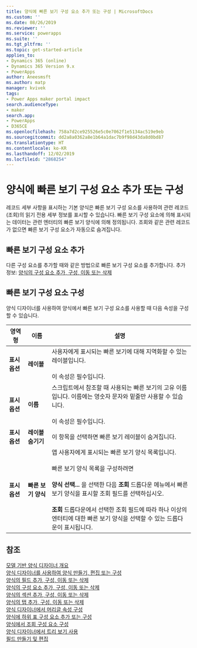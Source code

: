 ```yaml
---
title: 양식에 빠른 보기 구성 요소 추가 또는 구성 | MicrosoftDocs
ms.custom: ''
ms.date: 08/26/2019
ms.reviewer: ''
ms.service: powerapps
ms.suite: ''
ms.tgt_pltfrm: ''
ms.topic: get-started-article
applies_to:
- Dynamics 365 (online)
- Dynamics 365 Version 9.x
- PowerApps
author: Aneesmsft
ms.author: matp
manager: kvivek
tags:
- Power Apps maker portal impact
search.audienceType:
- maker
search.app:
- PowerApps
- D365CE
ms.openlocfilehash: 758a7d2ce925526e5c0e7062f1e5134ac519e9eb
ms.sourcegitcommit: dd2a8a0362a8e1b64a1dac7b9f98d43da8d0bd87
ms.translationtype: HT
ms.contentlocale: ko-KR
ms.lasthandoff: 12/02/2019
ms.locfileid: "2868254"
---
```

# <a name="add-and-configure-a-quick-view-component-on-a-form"></a>양식에 빠른 보기 구성 요소 추가 또는 구성  
레코드 세부 사항을 표시하는 기본 양식은 빠른 보기 구성 요소를 사용하여 관련 레코드(조회)의 읽기 전용 세부 정보를 표시할 수 있습니다. 빠른 보기 구성 요소에 의해 표시되는 데이터는 관련 엔터티의 빠른 보기 양식에 의해 정의됩니다. 조회와 같은 관련 레코드가 없으면 빠른 보기 구성 요소가 자동으로 숨겨집니다.

## <a name="add-a-quick-view-component"></a>빠른 보기 구성 요소 추가
다른 구성 요소를 추가할 때와 같은 방법으로 빠른 보기 구성 요소를 추가합니다. 추가 정보: [양식의 구성 요소 추가, 구성, 이동 또는 삭제](add-move-configure-or-delete-components-on-form.md)

## <a name="configure-a-quick-view-component"></a>빠른 보기 구성 요소 구성
양식 디자이너를 사용하여 양식에서 빠른 보기 구성 요소를 사용할 때 다음 속성을 구성할 수 있습니다.


<!--note from editor: "Drop-down" should be used only as an adjective. In the following table, is it a list? A menu? (It's used three times in line 44.) --> 


|영역형   |이름  |설명  |
|---------|---------|---------|
|**표시 옵션** | **레이블** | 사용자에게 표시되는 빠른 보기에 대해 지역화할 수 있는 레이블입니다. <br /><br /> 이 속성은 필수입니다. |
| **표시 옵션** | **이름** |  스크립트에서 참조할 때 사용되는 빠른 보기의 고유 이름입니다. 이름에는 영숫자 문자와 밑줄만 사용할 수 있습니다. <br /> <br />이 속성은 필수입니다. |
| **표시 옵션**  | **레이블 숨기기** |  이 항목을 선택하면 빠른 보기 레이블이 숨겨집니다. |
| **표시 옵션**  | **빠른 보기 양식** |  앱 사용자에게 표시되는 빠른 보기 양식 목록입니다. <br /><br />빠른 보기 양식 목록을 구성하려면 <br /><br /> **양식 선택...** 을 선택한 다음 **조회** 드롭다운 메뉴에서 빠른 보기 양식을 표시할 조회 필드를 선택하십시오. <br /><br />**조회** 드롭다운에서 선택한 조회 필드에 따라 하나 이상의 엔터티에 대한 빠른 보기 양식을 선택할 수 있는 드롭다운이 표시됩니다. |

## <a name="see-also"></a>참조
[모델 기반 양식 디자이너 개요](form-designer-overview.md)  
[양식 디자이너를 사용하여 양식 만들기, 편집 또는 구성](create-and-edit-forms.md)  
[양식의 필드 추가, 구성, 이동 또는 삭제](add-move-or-delete-fields-on-form.md)  
[양식의 구성 요소 추가, 구성, 이동 또는 삭제](add-move-configure-or-delete-components-on-form.md)  
[양식의 섹션 추가, 구성, 이동 또는 삭제](add-move-or-delete-sections-on-form.md)  
[양식의 탭 추가, 구성, 이동 또는 삭제](add-move-or-delete-tabs-on-form.md)  
[양식 디자이너에서 머리글 속성 구성](form-designer-header-properties.md)  
[양식에 하위 표 구성 요소 추가 또는 구성](form-designer-add-configure-subgrid.md)  
[양식에서 조회 구성 요소 구성](form-designer-add-configure-lookup.md)  
[양식 디자이너에서 트리 보기 사용](using-tree-view-on-form.md)  
[필드 만들기 및 편집](../common-data-service/create-edit-field-portal.md)  
